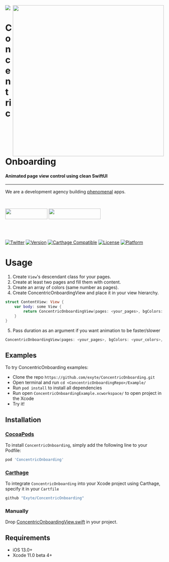 <img src="https://github.com/exyte/ConcentricOnboarding/blob/master/header.png">
<img align="right" src="https://raw.githubusercontent.com/exyte/ConcentricOnboarding/master/demo.gif" width="480" />

<p><h1 align="left">ConcentricOnboarding</h1></p>

<p><h4>Animated page view control using clean SwiftUI</h4></p>

___

<p> We are a development agency building
  <a href="https://clutch.co/profile/exyte#review-731233">phenomenal</a> apps.</p>

</br>

<a href="https://exyte.com/contacts"><img src="https://i.imgur.com/vGjsQPt.png" width="134" height="34"></a> <a href="https://twitter.com/exyteHQ"><img src="https://i.imgur.com/DngwSn1.png" width="165" height="34"></a>

</br></br>

[![Twitter](https://img.shields.io/badge/Twitter-@exyteHQ-blue.svg?style=flat)](http://twitter.com/exyteHQ)
[![Version](https://img.shields.io/cocoapods/v/ConcentricOnboarding.svg?style=flat)](http://cocoapods.org/pods/ConcentricOnboarding)
[![Carthage Compatible](https://img.shields.io/badge/Carthage-compatible-0473B3.svg?style=flat)](https://github.com/Carthage/Carthage)
[![License](https://img.shields.io/cocoapods/l/ConcentricOnboarding.svg?style=flat)](http://cocoapods.org/pods/ConcentricOnboarding)
[![Platform](https://img.shields.io/cocoapods/p/ConcentricOnboarding.svg?style=flat)](http://cocoapods.org/pods/ConcentricOnboarding)

# Usage
1. Create `View`'s descendant class for your pages.
2. Create at least two pages and fill them with content.
3. Create an array of colors (same number as pages).
4. Create ConcentricOnboardingView and place it in your view hierarchy.
```swift
struct ContentView: View {
    var body: some View {
        return ConcentricOnboardingView(pages: <your_pages>, bgColors: <your_colors>)
    }
}
```
5. Pass duration as an argument if you want animation to be faster/slower
```swift
ConcentricOnboardingView(pages: <your_pages>, bgColors: <your_colors>, duration: 2.0)
```

## Examples

To try ConcentricOnboarding examples:
- Clone the repo `https://github.com/exyte/ConcentricOnboarding.git`
- Open terminal and run `cd <ConcentricOnboardingRepo>/Example/`
- Run `pod install` to install all dependencies
- Run open `ConcentricOnboardingExample.xcworkspace/` to open project in the Xcode
- Try it!

## Installation

### [CocoaPods](http://cocoapods.org)

To install `ConcentricOnboarding`, simply add the following line to your Podfile:

```ruby
pod 'ConcentricOnboarding'
```

### [Carthage](http://github.com/Carthage/Carthage)

To integrate `ConcentricOnboarding` into your Xcode project using Carthage, specify it in your `Cartfile`

```ruby
github "Exyte/ConcentricOnboarding"
```

### Manually

Drop [ConcentricOnboardingView.swift](https://github.com/exyte/ConcentricOnboarding/blob/master/Source/ConcentricOnboardingView.swift) in your project.

## Requirements

* iOS 13.0+
* Xcode 11.0 beta 4+
